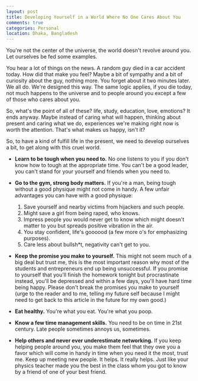 ```yaml
---
layout: post
title: Developing Yourself in a World Where No One Cares About You
comments: true
categories: Personal
location: Dhaka, Bangladesh
---
```


You're not the center of the universe, the world doesn't revolve around you. Let ourselves be fed some examples.

You hear a lot of things on the news. A random guy died in a car accident today. How did that make you feel? Maybe a bit of sympathy and a bit of curiosity about the guy, nothing more. You forget about it two minutes later. We all do. We're designed this way. The same logic applies, if you die today, not much happens to the universe and to people around you except a few of those who cares about you.

So, what's the point of all of these? life, study, education, love, emotions? It ends anyway. Maybe instead of caring what will happen, thinking about present and caring what we do, experiences we're making right now is worth the attention. That's what makes us happy, isn't it?

So, to have a kind of fulfill life in the present, we need to develop ourselves a bit, to get along with this cruel world.

* <b>Learn to be tough when you need to.</b> No one listens to you if you don't know how to tough at the appropriate time. You can't be a good leader, you can't stand for your yourself and friends when you need to.

* <b>Go to the gym, strong body matters.</b> If you're a man, being tough without a good physique might not come in handy. A few unfair advantages you can have with a good physique: 
	
	1. Save yourself and nearby victims from hijackers and such people.
	2. Might save a girl from being raped, who knows.
	3. Impress people you would never get to know which might doesn't matter to you but spreads positive vibration in the air.
	4. You stay confident, life's goooood (a few more o's for emphasizing purposes).
	5. Care less about bullsh*t, negativity can't get to you.

* <b>Keep the promise you make to yourself.</b> This might not seem much of a big deal but trust me, this is the most important reason why most of the students and entrepreneurs end up being unsuccessful. If you promise to yourself that you'll finish the homework tonight but procrastinate instead, you'll be depressed and within a few days, you'll have hard time being happy. Please don't break the promises you make to yourself (urge to the reader and to me, telling my future self because I might need to get back to this article in the future for my own good.)

* <b>Eat healthy.</b> You're what you eat. You're what you poop.

* <b>Know a few time management skills.</b> You need to be on time in 21st century. Late people sometimes annoys us, sometimes.

* <b>Help others and never ever underestimate networking.</b> If you keep helping people around you, you make them feel that they owe you a favor which will come in handy in time when you need it the most, trust me. Keep up meeting new people. It helps. It really helps. Just like your physics teacher made you the best in the class whom you got to know by a friend of one of your best friend.